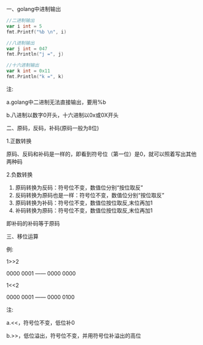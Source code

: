 

一、golang中进制输出

```go
//二进制输出
var i int = 5
fmt.Printf("%b \n", i)

//八进制输出
var j int = 047
fmt.Println("j =", j)

//十六进制输出
var k int = 0x11
fmt.Println("k =", k)
```

注:

a.golang中二进制无法直接输出，要用%b

b.八进制以数字0开头，十六进制以0x或0X开头

二、原码，反码，补码(原码一般为8位)

1.正数转换

原码、反码和补码是一样的，即看到符号位（第一位）是0，就可以照着写出其他两种码

2.负数转换

1) 原码转换为反码：符号位不变，数值位分别“按位取反” 
2) 反码转换为原码也是一样：符号位不变，数值位分别“按位取反” 
3) 原码转换为补码：符号位不变，数值位按位取反,末位再加1
4) 补码转换为原码：符号位不变，数值位按位取反,末位再加1

即补码的补码等于原码

三、移位运算

例:

1>>2

0000 0001 —— 0000 0000

1<<2

0000 0001 —— 0000 0100

注:

a.<<，符号位不变，低位补0

b.>>，低位溢出，符号位不变，并用符号位补溢出的高位